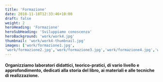 ```yaml
---
title: 'Formazione'
date: 2018-11-18T12:33:46+10:00
draft: false
weight: 2
heroHeading: 'Formazione'
heroSubHeading: 'Sviluppiamo conoscenza'
heroBackground: 'work/work4.jpg'
thumbnail: 'work/work4-thumbnail.jpg'
images: ['work/formazione1.jpg', 
'work/formazione2.jpg','work/formazione3.jpg','work/formazione4.jpg','work/formazione5.jpg','work/formazione6.jpg']
---
```


#### Organizziamo laboratori didattici, teorico-pratici, di vario livello e approfondimento, dedicati alla storia del libro, ai materiali e alle tecniche di realizzazione.
